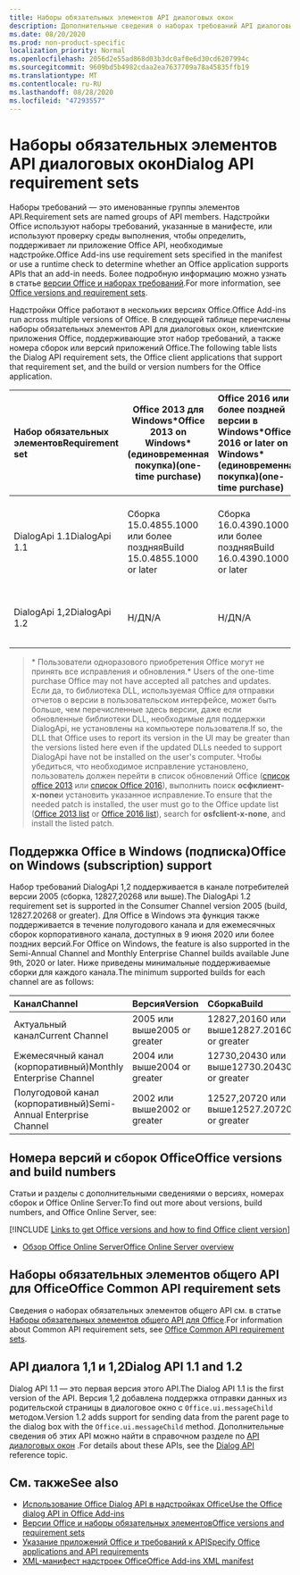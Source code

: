 ```yaml
---
title: Наборы обязательных элементов API диалоговых окон
description: Дополнительные сведения о наборах требований API диалоговых окон
ms.date: 08/20/2020
ms.prod: non-product-specific
localization_priority: Normal
ms.openlocfilehash: 2056d2e55ad868d03b3dc0af0e6d30cd6207994c
ms.sourcegitcommit: 9609bd5b4982cdaa2ea7637709a78a45835ffb19
ms.translationtype: MT
ms.contentlocale: ru-RU
ms.lasthandoff: 08/28/2020
ms.locfileid: "47293557"
---
```

# <a name="dialog-api-requirement-sets"></a><span data-ttu-id="1adba-103">Наборы обязательных элементов API диалоговых окон</span><span class="sxs-lookup"><span data-stu-id="1adba-103">Dialog API requirement sets</span></span>

<span data-ttu-id="1adba-104">Наборы требований — это именованные группы элементов API.</span><span class="sxs-lookup"><span data-stu-id="1adba-104">Requirement sets are named groups of API members.</span></span> <span data-ttu-id="1adba-105">Надстройки Office используют наборы требований, указанные в манифесте, или используют проверку среды выполнения, чтобы определить, поддерживает ли приложение Office API, необходимые надстройке.</span><span class="sxs-lookup"><span data-stu-id="1adba-105">Office Add-ins use requirement sets specified in the manifest or use a runtime check to determine whether an Office application supports APIs that an add-in needs.</span></span> <span data-ttu-id="1adba-106">Более подробную информацию можно узнать в статье [версии Office и наборах требований](../../develop/office-versions-and-requirement-sets.md).</span><span class="sxs-lookup"><span data-stu-id="1adba-106">For more information, see [Office versions and requirement sets](../../develop/office-versions-and-requirement-sets.md).</span></span>

<span data-ttu-id="1adba-107">Надстройки Office работают в нескольких версиях Office.</span><span class="sxs-lookup"><span data-stu-id="1adba-107">Office Add-ins run across multiple versions of Office.</span></span> <span data-ttu-id="1adba-108">В следующей таблице перечислены наборы обязательных элементов API для диалоговых окон, клиентские приложения Office, поддерживающие этот набор требований, а также номера сборок или версий приложений Office.</span><span class="sxs-lookup"><span data-stu-id="1adba-108">The following table lists the Dialog API requirement sets, the Office client applications that support that requirement set, and the build or version numbers for the Office application.</span></span>

|  <span data-ttu-id="1adba-109">Набор обязательных элементов</span><span class="sxs-lookup"><span data-stu-id="1adba-109">Requirement set</span></span>  | <span data-ttu-id="1adba-110">Office 2013 для Windows\*</span><span class="sxs-lookup"><span data-stu-id="1adba-110">Office 2013 on Windows\*</span></span><br><span data-ttu-id="1adba-111">(единовременная покупка)</span><span class="sxs-lookup"><span data-stu-id="1adba-111">(one-time purchase)</span></span> | <span data-ttu-id="1adba-112">Office 2016 или более поздней версии в Windows\*</span><span class="sxs-lookup"><span data-stu-id="1adba-112">Office 2016 or later on Windows\*</span></span><br><span data-ttu-id="1adba-113">(единовременная покупка)</span><span class="sxs-lookup"><span data-stu-id="1adba-113">(one-time purchase)</span></span>   | <span data-ttu-id="1adba-114">Office для Windows</span><span class="sxs-lookup"><span data-stu-id="1adba-114">Office on Windows</span></span><br><span data-ttu-id="1adba-115">подписки</span><span class="sxs-lookup"><span data-stu-id="1adba-115">(subscription)</span></span> |  <span data-ttu-id="1adba-116">Office для iPad</span><span class="sxs-lookup"><span data-stu-id="1adba-116">Office on iPad</span></span><br><span data-ttu-id="1adba-117">подписки</span><span class="sxs-lookup"><span data-stu-id="1adba-117">(subscription)</span></span>  |  <span data-ttu-id="1adba-118">Office для Mac</span><span class="sxs-lookup"><span data-stu-id="1adba-118">Office on Mac</span></span><br><span data-ttu-id="1adba-119">подписки</span><span class="sxs-lookup"><span data-stu-id="1adba-119">(subscription)</span></span>  | <span data-ttu-id="1adba-120">Office в Интернете</span><span class="sxs-lookup"><span data-stu-id="1adba-120">Office on the web</span></span>  |  <span data-ttu-id="1adba-121">Office Online Server</span><span class="sxs-lookup"><span data-stu-id="1adba-121">Office Online Server</span></span>  |
|:-----|-----|:-----|:-----|:-----|:-----|:-----|:-----|
| <span data-ttu-id="1adba-122">DialogApi 1.1</span><span class="sxs-lookup"><span data-stu-id="1adba-122">DialogApi 1.1</span></span>  | <span data-ttu-id="1adba-123">Сборка 15.0.4855.1000 или более поздняя</span><span class="sxs-lookup"><span data-stu-id="1adba-123">Build 15.0.4855.1000 or later</span></span> | <span data-ttu-id="1adba-124">Сборка 16.0.4390.1000 или более поздняя</span><span class="sxs-lookup"><span data-stu-id="1adba-124">Build 16.0.4390.1000 or later</span></span> | <span data-ttu-id="1adba-125">Версия 1602 (сборка 6741.0000) или более поздняя</span><span class="sxs-lookup"><span data-stu-id="1adba-125">Version 1602 (Build 6741.0000) or later</span></span> | <span data-ttu-id="1adba-126">1.22 или более поздняя</span><span class="sxs-lookup"><span data-stu-id="1adba-126">1.22 or later</span></span> | <span data-ttu-id="1adba-127">15.20 или более поздняя</span><span class="sxs-lookup"><span data-stu-id="1adba-127">15.20 or later</span></span> | <span data-ttu-id="1adba-128">Январь 2017 г.</span><span class="sxs-lookup"><span data-stu-id="1adba-128">January 2017</span></span> | <span data-ttu-id="1adba-129">Версия 1608 (сборка 7601.6800) или более поздняя</span><span class="sxs-lookup"><span data-stu-id="1adba-129">Version 1608 (Build 7601.6800) or later</span></span>|
| <span data-ttu-id="1adba-130">DialogApi 1,2</span><span class="sxs-lookup"><span data-stu-id="1adba-130">DialogApi 1.2</span></span>  | <span data-ttu-id="1adba-131">Н/Д</span><span class="sxs-lookup"><span data-stu-id="1adba-131">N/A</span></span> | <span data-ttu-id="1adba-132">Н/Д</span><span class="sxs-lookup"><span data-stu-id="1adba-132">N/A</span></span> | <span data-ttu-id="1adba-133">Ознакомьтесь со статьей поддержка</span><span class="sxs-lookup"><span data-stu-id="1adba-133">See support</span></span><br><span data-ttu-id="1adba-134">раздел ниже</span><span class="sxs-lookup"><span data-stu-id="1adba-134">section below</span></span> | <span data-ttu-id="1adba-135">2,67 или более поздняя версия</span><span class="sxs-lookup"><span data-stu-id="1adba-135">2.67 or later</span></span> | <span data-ttu-id="1adba-136">16,37 или более поздняя версия</span><span class="sxs-lookup"><span data-stu-id="1adba-136">16.37 or later</span></span> | <span data-ttu-id="1adba-137">Июнь 2020 г.</span><span class="sxs-lookup"><span data-stu-id="1adba-137">June 2020</span></span> | <span data-ttu-id="1adba-138">Недоступно</span><span class="sxs-lookup"><span data-stu-id="1adba-138">N/A</span></span> |

><span data-ttu-id="1adba-139">\* Пользователи одноразового приобретения Office могут не принять все исправления и обновления.</span><span class="sxs-lookup"><span data-stu-id="1adba-139">\* Users of the one-time purchase Office may not have accepted all patches and updates.</span></span> <span data-ttu-id="1adba-140">Если да, то библиотека DLL, используемая Office для отправки отчетов о версии в пользовательском интерфейсе, может быть больше, чем перечисленные здесь версии, даже если обновленные библиотеки DLL, необходимые для поддержки DialogApi, не установлены на компьютере пользователя.</span><span class="sxs-lookup"><span data-stu-id="1adba-140">If so, the DLL that Office uses to report its version in the UI may be greater than the versions listed here even if the updated DLLs needed to support DialogApi have not be installed on the user's computer.</span></span> <span data-ttu-id="1adba-141">Чтобы убедиться, что необходимое исправление установлено, пользователь должен перейти в список обновлений Office ([список office 2013](/officeupdates/msp-files-office-2013) или [список Office 2016](/officeupdates/msp-files-office-2016)), выполнить поиск **осфклиент-x-none**и установить указанное исправление.</span><span class="sxs-lookup"><span data-stu-id="1adba-141">To ensure that the needed patch is installed, the user must go to the Office update list ([Office 2013 list](/officeupdates/msp-files-office-2013) or [Office 2016 list](/officeupdates/msp-files-office-2016)), search for **osfclient-x-none**, and install the listed patch.</span></span>

## <a name="office-on-windows-subscription-support"></a><span data-ttu-id="1adba-142">Поддержка Office в Windows (подписка)</span><span class="sxs-lookup"><span data-stu-id="1adba-142">Office on Windows (subscription) support</span></span>

<span data-ttu-id="1adba-143">Набор требований DialogApi 1,2 поддерживается в канале потребителей версии 2005 (сборка, 12827,20268 или выше).</span><span class="sxs-lookup"><span data-stu-id="1adba-143">The DialogApi 1.2 requirement set is supported in the Consumer Channel version 2005 (build, 12827.20268 or greater).</span></span> <span data-ttu-id="1adba-144">Для Office в Windows эта функция также поддерживается в течение полугодового канала и для ежемесячных сборок корпоративного канала, доступных в 9 июня 2020 или более поздних версий.</span><span class="sxs-lookup"><span data-stu-id="1adba-144">For Office on Windows, the feature is also supported in the Semi-Annual Channel and Monthly Enterprise Channel builds available June 9th, 2020 or later.</span></span> <span data-ttu-id="1adba-145">Ниже приведены минимальные поддерживаемые сборки для каждого канала.</span><span class="sxs-lookup"><span data-stu-id="1adba-145">The minimum supported builds for each channel are as follows:</span></span>  

|<span data-ttu-id="1adba-146">Канал</span><span class="sxs-lookup"><span data-stu-id="1adba-146">Channel</span></span> | <span data-ttu-id="1adba-147">Версия</span><span class="sxs-lookup"><span data-stu-id="1adba-147">Version</span></span> | <span data-ttu-id="1adba-148">Сборка</span><span class="sxs-lookup"><span data-stu-id="1adba-148">Build</span></span>|
|:-----|:-----|:-----|
|<span data-ttu-id="1adba-149">Актуальный канал</span><span class="sxs-lookup"><span data-stu-id="1adba-149">Current Channel</span></span> | <span data-ttu-id="1adba-150">2005 или выше</span><span class="sxs-lookup"><span data-stu-id="1adba-150">2005 or greater</span></span> | <span data-ttu-id="1adba-151">12827,20160 или выше</span><span class="sxs-lookup"><span data-stu-id="1adba-151">12827.20160 or greater</span></span>|
|<span data-ttu-id="1adba-152">Ежемесячный канал (корпоративный)</span><span class="sxs-lookup"><span data-stu-id="1adba-152">Monthly Enterprise Channel</span></span> | <span data-ttu-id="1adba-153">2004 или выше</span><span class="sxs-lookup"><span data-stu-id="1adba-153">2004 or greater</span></span> | <span data-ttu-id="1adba-154">12730,20430 или выше</span><span class="sxs-lookup"><span data-stu-id="1adba-154">12730.20430 or greater</span></span>|
|<span data-ttu-id="1adba-155">Полугодовой канал (корпоративный)</span><span class="sxs-lookup"><span data-stu-id="1adba-155">Semi-Annual Enterprise Channel</span></span> | <span data-ttu-id="1adba-156">2002 или выше</span><span class="sxs-lookup"><span data-stu-id="1adba-156">2002 or greater</span></span> | <span data-ttu-id="1adba-157">12527,20720 или выше</span><span class="sxs-lookup"><span data-stu-id="1adba-157">12527.20720 or greater</span></span>|

## <a name="office-versions-and-build-numbers"></a><span data-ttu-id="1adba-158">Номера версий и сборок Office</span><span class="sxs-lookup"><span data-stu-id="1adba-158">Office versions and build numbers</span></span>

<span data-ttu-id="1adba-159">Статьи и разделы с дополнительными сведениями о версиях, номерах сборок и Office Online Server:</span><span class="sxs-lookup"><span data-stu-id="1adba-159">To find out more about versions, build numbers, and Office Online Server, see:</span></span>

[!INCLUDE [Links to get Office versions and how to find Office client version](../../includes/links-get-office-versions-builds.md)]
- [<span data-ttu-id="1adba-160">Обзор Office Online Server</span><span class="sxs-lookup"><span data-stu-id="1adba-160">Office Online Server overview</span></span>](/officeonlineserver/office-online-server-overview)

## <a name="office-common-api-requirement-sets"></a><span data-ttu-id="1adba-161">Наборы обязательных элементов общего API для Office</span><span class="sxs-lookup"><span data-stu-id="1adba-161">Office Common API requirement sets</span></span>

<span data-ttu-id="1adba-162">Сведения о наборах обязательных элементов общего API см. в статье [Наборы обязательных элементов общего API для Office](office-add-in-requirement-sets.md).</span><span class="sxs-lookup"><span data-stu-id="1adba-162">For information about Common API requirement sets, see [Office Common API requirement sets](office-add-in-requirement-sets.md).</span></span>

## <a name="dialog-api-11-and-12"></a><span data-ttu-id="1adba-163">API диалога 1,1 и 1,2</span><span class="sxs-lookup"><span data-stu-id="1adba-163">Dialog API 1.1 and 1.2</span></span>

<span data-ttu-id="1adba-164">Dialog API 1.1 — это первая версия этого API.</span><span class="sxs-lookup"><span data-stu-id="1adba-164">The Dialog API 1.1 is the first version of the API.</span></span> <span data-ttu-id="1adba-165">Версия 1,2 добавлена поддержка отправки данных из родительской страницы в диалоговое окно с `Office.ui.messageChild` методом.</span><span class="sxs-lookup"><span data-stu-id="1adba-165">Version 1.2 adds support for sending data from the parent page to the dialog box with the `Office.ui.messageChild` method.</span></span> <span data-ttu-id="1adba-166">Дополнительные сведения об этих API можно найти в справочном разделе по [API диалоговых окон](/javascript/api/office/office.ui) .</span><span class="sxs-lookup"><span data-stu-id="1adba-166">For details about these APIs, see the [Dialog API](/javascript/api/office/office.ui) reference topic.</span></span>

## <a name="see-also"></a><span data-ttu-id="1adba-167">См. также</span><span class="sxs-lookup"><span data-stu-id="1adba-167">See also</span></span>

- [<span data-ttu-id="1adba-168">Использование Office Dialog API в надстройках Office</span><span class="sxs-lookup"><span data-stu-id="1adba-168">Use the Office dialog API in Office Add-ins</span></span>](../../develop/dialog-api-in-office-add-ins.md)
- [<span data-ttu-id="1adba-169">Версии Office и наборы обязательных элементов</span><span class="sxs-lookup"><span data-stu-id="1adba-169">Office versions and requirement sets</span></span>](../../develop/office-versions-and-requirement-sets.md)
- [<span data-ttu-id="1adba-170">Указание приложений Office и требований к API</span><span class="sxs-lookup"><span data-stu-id="1adba-170">Specify Office applications and API requirements</span></span>](../../develop/specify-office-hosts-and-api-requirements.md)
- [<span data-ttu-id="1adba-171">XML-манифест надстроек Office</span><span class="sxs-lookup"><span data-stu-id="1adba-171">Office Add-ins XML manifest</span></span>](../../develop/add-in-manifests.md)
